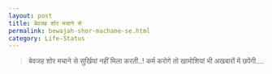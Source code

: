 ```yaml
---
layout: post
title: बेवजह शोर मचाने से
permalink: bewajah-shor-machane-se.html
category: Life-Status
---
```

> बेवजह शोर मचाने से सुर्खियां नहीं मिला करती..!
> कर्म करोगे तो खामोशियां भी अखबारों में छपेंगी....
